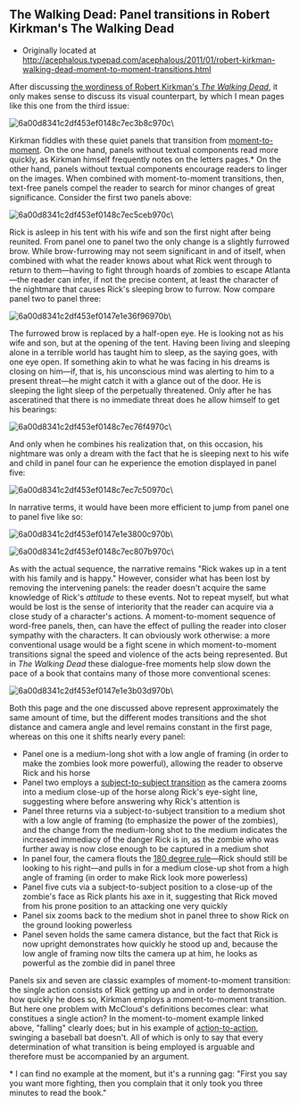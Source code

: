 ## The Walking Dead: Panel transitions in Robert Kirkman's The Walking Dead

 * Originally located at http://acephalous.typepad.com/acephalous/2011/01/robert-kirkman-walking-dead-moment-to-moment-transitions.html

After discussing [the wordiness of Robert Kirkman's *The Walking Dead*](http://acephalous.typepad.com/acephalous/2011/01/walking-dead-robert-kirkman-teaching-comics-post.html), it only makes sense to discuss its visual counterpart, by which I mean pages like this one from the third issue:

![6a00d8341c2df453ef0148c7ec3b8c970c](../../images/comics/the-walking-dead-2/6a00d8341c2df453ef0148c7ec3b8c970c.jpg)\ 

Kirkman fiddles with these quiet panels that transition from [moment-to-moment](http://acephalous.typepad.com/.a/6a00d8341c2df453ef0133f4a53a5c970b-500wi).  On the one hand, panels without textual components read more quickly, as Kirkman himself frequently notes on the letters pages.\*  On the other hand, panels without textual components encourage readers to linger on the images.  When combined with moment-to-moment transitions, then, text-free panels compel the reader to search for minor changes of great significance.  Consider the first two panels above:

![6a00d8341c2df453ef0148c7ec5ceb970c](../../images/comics/the-walking-dead-2/6a00d8341c2df453ef0148c7ec5ceb970c.jpg)\ 

Rick is asleep in his tent with his wife and son the first night after being reunited.  From panel one to panel two the only change is a slightly furrowed brow.  While brow-furrowing may not seem significant in and of itself, when combined with what the reader knows about what Rick went through to return to them—having to fight through hoards of zombies to escape Atlanta—the reader can infer, if not the precise content, at least the character of the nightmare that causes Rick's sleeping brow to furrow.  Now compare panel two to panel three:

![6a00d8341c2df453ef0147e1e36f96970b](../../images/comics/the-walking-dead-2/6a00d8341c2df453ef0147e1e36f96970b.jpg)\ 

The furrowed brow is replaced by a half-open eye.  He is looking not as his wife and son, but at the opening of the tent.  Having been living and sleeping alone in a terrible world has taught him to sleep, as the saying goes, with one eye open.  If something akin to what he was facing in his dreams is closing on him—if, that is, his unconscious mind was alerting to him to a present threat—he might catch it with a glance out of the door.  He is sleeping the light sleep of the perpetually threatened.  Only after he has asceratined that there is no immediate threat does he allow himself to get his bearings:

![6a00d8341c2df453ef0148c7ec76f4970c](../../images/comics/the-walking-dead-2/6a00d8341c2df453ef0148c7ec76f4970c.jpg)\ 

And only when he combines his realization that, on this occasion, his nightmare was only a dream with the fact that he is sleeping next to his wife and child in panel four can he experience the emotion displayed in panel five:

![6a00d8341c2df453ef0148c7ec7c50970c](../../images/comics/the-walking-dead-2/6a00d8341c2df453ef0148c7ec7c50970c.jpg)\ 

In narrative terms, it would have been more efficient to jump from panel one to panel five like so:

![6a00d8341c2df453ef0147e1e3800c970b](../../images/comics/the-walking-dead-2/6a00d8341c2df453ef0147e1e3800c970b.jpg)\ 

![6a00d8341c2df453ef0148c7ec807b970c](../../images/comics/the-walking-dead-2/6a00d8341c2df453ef0148c7ec807b970c.jpg)\ 

As with the actual sequence, the narrative remains "Rick wakes up in a tent with his family and is happy."  However, consider what has been lost by removing the intervening panels: the reader doesn't acquire the same knowledge of Rick's *attitude* to these events.  Not to repeat myself, but what would be lost is the sense of interiority that the reader can acquire via a close study of a character's actions.  A moment-to-moment sequence of word-free panels, then, can have the effect of pulling the reader into closer sympathy with the characters.  It can obviously work otherwise: a more conventional usage would be a fight scene in which moment-to-moment transitions signal the speed and violence of the acts being represented.  But in *The Walking Dead* these dialogue-free moments help slow down the pace of a book that contains many of those more conventional scenes:

![6a00d8341c2df453ef0147e1e3b03d970b](../../images/comics/the-walking-dead-2/6a00d8341c2df453ef0147e1e3b03d970b.jpg)\ 

Both this page and the one discussed above represent approximately the same amount of time, but the different modes transitions and the shot distance and camera angle and level remains constant in the first page, whereas on this one it shifts nearly every panel:

 * Panel one is a medium-long shot with a low angle of framing (in order to make the zombies look more powerful), allowing the reader to observe Rick and his horse
 * Panel two employs a [subject-to-subject transition](http://acephalous.typepad.com/.a/6a00d8341c2df453ef0133f4a56db8970b-500wi) as the camera zooms into a medium close-up of the horse along Rick's eye-sight line, suggesting where before answering why Rick's attention is
 * Panel three returns via a subject-to-subject transition to a medium shot with a low angle of framing (to emphasize the power of the zombies), and the change from the medium-long shot to the medium indicates the increased immediacy of the danger Rick is in, as the zombie who was further away is now close enough to be captured in a medium shot
 * In panel four, the camera flouts the [180 degree rule](http://en.wikipedia.org/wiki/180_degree_rule)—Rick should still be looking to his right—and pulls in for a medium close-up shot from a high angle of framing (in order to make Rick look more powerless)
 * Panel five cuts via a subject-to-subject position to a close-up of the zombie's face as Rick plants his axe in it, suggesting that Rick moved from his prone position to an attacking one very quickly
 * Panel six zooms back to the medium shot in panel three to show Rick on the ground looking powerless
 * Panel seven holds the same camera distance, but the fact that Rick is now upright demonstrates how quickly he stood up and, because the low angle of framing now tilts the camera up at him, he looks as powerful as the zombie did in panel three

Panels six and seven are classic examples of moment-to-moment transition: the single action consists of Rick getting up and in order to demonstrate how quickly he does so, Kirkman employs a moment-to-moment transition.  But here one problem with McCloud's definitions becomes clear: what constitues a single action?  In the moment-to-moment example linked above, "falling" clearly does; but in his example of [action-to-action](http://acephalous.typepad.com/.a/6a00d8341c2df453ef013487c54f36970c-500wi), swinging a baseball bat doesn't.  All of which is only to say that every determination of what transition is being employed is arguable and therefore must be accompanied by an argument.

\* I can find no example at the moment, but it's a running gag: "First you  say you want more fighting, then you complain that it only took you  three minutes to read the book."
